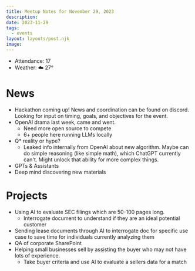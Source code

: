 ```yaml
---
title: Meetup Notes for November 29, 2023
description: 
date: 2023-11-29
tags:
  - events
layout: layouts/post.njk
image:
---
```


- Attendance: 17
- Weather: ☁️ 27°

# News
- Hackathon coming up!  News and coordination can be found on discord.  Looking for input on timing, goals, and objectives for the event.
- OpenAI drama last week, came and went.
	- Need more open source to compete
	- 6+ people here running LLMs locally
- Q* reality or hype?
	- Leaked info internally from OpenAI about new algorithm.  Maybe can do simple reasoning (like simple math), which ChatGPT currently can't.  Might unlock that ability for more complex things.
- GPTs & Assistants
- Deep mind discovering new materials

# Projects
- Using AI to evaluate SEC filings which are 50-100 pages long.
	- Interrogate document to understand if they are an ideal potential customer
- Sending lease documents through AI to interrogate doc for specific use case to save time for individuals currently analyzing them
- QA of corporate SharePoint
- Helping small businesses sell by assisting the buyer who may not have lots of experience.
	- Take buyer criteria and use AI to evaluate a sellers data for a match